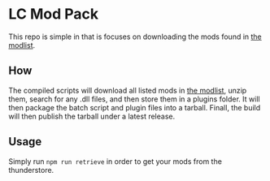 # LC Mod Pack

This repo is simple in that is focuses on downloading the mods found in [the modlist](./modList.json).

## How

The compiled scripts will download all listed mods in [the modlist](./modList.json), unzip them, search for any .dll files, and then store them in a plugins folder. It will then package the batch script and plugin files into a tarball. Finall, the build will then publish the tarball under a latest release.

## Usage

Simply run `npm run retrieve` in order to get your mods from the thunderstore.
